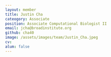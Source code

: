 ```yaml
---
layout: member
title: Justin Cha
cateogory: Associate
position: Associate Computational Biologist II
email: jcha@broadinstitute.org
github: cha40
image: /assets/images/team/Justin_Cha.jpeg
cv:
alum: false
---
```


